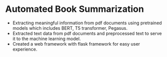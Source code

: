 # Automated Book Summarization

* Extracting meaningful information from pdf documents using pretrained models which includes BERT, T5 transformer, Pegasus.
* Extracted text data from pdf documents and preprocessed text to serve it to the machine learning model. 
* Created a web framework with flask framework for easy user experience. 
